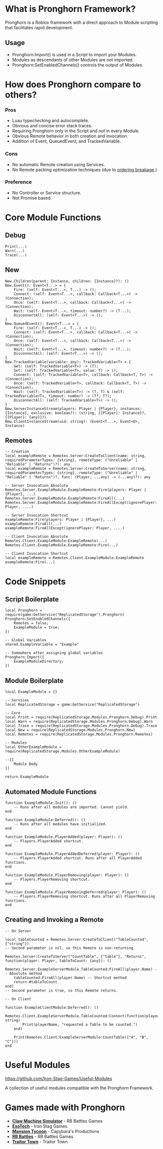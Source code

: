# What is Pronghorn Framework?

Pronghorn is a Roblox framework with a direct approach to Module scripting that facilitates rapid development.

## Usage
- Pronghorn:Import() is used in a Script to import your Modules.
- Modules as descendants of other Modules are not imported.
- Pronghorn:SetEnabledChannels() controls the output of Modules.

# How does Pronghorn compare to others?

### Pros
- Luau typechecking and autocomplete.
- Obvious and concise error stack traces.
- Requiring Pronghorn only in the Script and not in every Module.
- Obvious Remote behavior in both creation and invocation.
- Addition of Event, QueuedEvent, and TrackedVariable.

### Cons
- No automatic Remote creation using Services.
- No Remote packing optimization techniques (due to [ordering breakage](https://en.wikipedia.org/wiki/Out-of-order_delivery).)

### Preference
- No Controller or Service structure.
- Not Promise based.

# Core Module Functions

## Debug
```luau
Print(...)
Warn(...)
Trace(...)
```

## New
```luau
New.Children(parent: Instance, children: {Instance}?): ()
New.Event(): Event<T...> = {
	Fire: (self: Event<T...>, T...) -> ();
	Connect: (self: Event<T...>, callback: Callback<T...>) -> (Connection);
	Once: (self: Event<T...>, callback: Callback<T...>) -> (Connection);
	Wait: (self: Event<T...>, timeout: number?) -> (T...);
	DisconnectAll: (self: Event<T...>) -> ();
}
New.QueuedEvent(): Event<T...> = {
	Fire: (self: Event<T...>, T...) -> ();
	Connect: (self: Event<T...>, callback: Callback<T...>) -> (Connection);
	Once: (self: Event<T...>, callback: Callback<T...>) -> (Connection);
	Wait: (self: Event<T...>, timeout: number?) -> (T...);
	DisconnectAll: (self: Event<T...>) -> ();
}
New.TrackedVariable(variable: any): TrackedVariable<T> = {
	Get: (self: TrackedVariable<T>) -> (T);
	Set: (self: TrackedVariable<T>, value: T) -> ();
	Connect: (self: TrackedVariable<T>, callback: Callback<T, T>) -> (Connection);
	Once: (self: TrackedVariable<T>, callback: Callback<T, T>) -> (Connection);
	Wait: (self: TrackedVariable<T>) -> (T, T) & (self: TrackedVariable<T>, timeout: number) -> (T?, T?);
	DisconnectAll: (self: TrackedVariable<T>) -> ();
}
New.ServerInstanceStream(players: Player | {Player}, instances: {Instance}, exclusive: boolean?): (string, {[Player]: Instance}?, {[Player]: {any}}?)
New.ClientInstanceStream(uid: string): (Event<T...>, Event<U>, Instance)
```

## Remotes
```luau
-- Creation
local exampleRemote = Remotes.Server:CreateToClient(name: string, requiredParameterTypes: {string}, remoteType: ("Unreliable" | "Reliable" | "Returns")?): any
local exampleRemote = Remotes.Server:CreateToServer(name: string, requiredParameterTypes: {string}, remoteType: ("Unreliable" | "Reliable" | "Returns")?, func: (Player, ...any) -> (...any)?): any

-- Server Invocation Absolute
Remotes.Server.ExampleModule.ExampleRemote:Fire(players: Player | {Player}, ...)
Remotes.Server.ExampleModule.ExampleRemote:FireAll(...)
Remotes.Server.ExampleModule.ExampleRemote:FireAllExcept(ignorePlayer: Player, ....)

-- Server Invocation Shortcut
exampleRemote:Fire(players: Player | {Player}, ...)
exampleRemote:FireAll(...)
exampleRemote:FireAllExcept(ignorePlayer: Player, ....)

-- Client Invocation Absolute
Remotes.Client.ExampleModule:ExampleRemote(...)
Remotes.Client.ExampleModule.ExampleRemote:Fire(...)

-- Client Invocation Shortcut
local exampleRemote = Remotes.Client.ExampleModule.ExampleRemote
exampleRemote:Fire(...)
```

# Code Snippets

## Script Boilerplate
```luau
local Pronghorn = require(game:GetService("ReplicatedStorage").Pronghorn)
Pronghorn:SetEnabledChannels({
	Remotes = false;
	ExampleModule = true;
})

-- Global Variables
shared.ExampleVariable = "Example"

-- Somewhere after assigning global variables
Pronghorn:Import({
	ExampleModuleDirectory;
})
```

## Module Boilerplate
```luau
local ExampleModule = {}

-- Services
local ReplicatedStorage = game:GetService("ReplicatedStorage")

-- Core
local Print = require(ReplicatedStorage.Modules.Pronghorn.Debug).Print
local Warn = require(ReplicatedStorage.Modules.Pronghorn.Debug).Warn
local Trace = require(ReplicatedStorage.Modules.Pronghorn.Debug).Trace
local New = require(ReplicatedStorage.Modules.Pronghorn.New)
local Remotes = require(ReplicatedStorage.Modules.Pronghorn.Remotes)

-- Modules
local OtherExampleModule = require(ReplicatedStorage.Modules.OtherExampleModule)

--[[
	Module Body
]]

return ExampleModule
```

## Automated Module Functions
```luau
function ExampleModule:Init(): ()
	-- Runs after all modules are imported. Cannot yield.
end

function ExampleModule:Deferred(): ()
	-- Runs after all modules have initialized.
end

function ExampleModule.PlayerAdded(player: Player): ()
	-- Players.PlayerAdded shortcut.
end

function ExampleModule.PlayerAddedDeferred(player: Player): ()
	-- Players.PlayerAdded shortcut. Runs after all PlayerAdded functions.
end

function ExampleModule.PlayerRemoving(player: Player): ()
	-- Players.PlayerRemoving shortcut.
end

function ExampleModule.PlayerRemovingDeferred(player: Player): ()
	-- Players.PlayerRemoving shortcut. Runs after all PlayerRemoving functions.
end
```

## Creating and Invoking a Remote
```luau
-- On Server

local tableCounted = Remotes.Server:CreateToClient("TableCounted", {"string"})
-- Second parameter is nil, so this Remote is non-returning.

Remotes.Server:CreateToServer("CountTable", {"table"}, "Returns", function(player: Player, tableToCount: {any}): ()
	Remotes.Server.ExampleServerModule.TableCounted:FireAll(player.Name) -- Absolute method
	tableCounted:FireAll(player.Name) -- Shortcut method
	return #tableToCount
end)
-- Second parameter is true, so this Remote returns.
```
```luau
-- On Client

function ExampleClientModule:Deferred(): ()
	Remotes.Client.ExampleServerModule.TableCounted:Connect(function(playerName: string)
		Print(playerName, "requested a Table to be counted.")
	end)

	Print(Remotes.Client.ExampleServerModule:CountTable({"A", "B", "C"}))
end
```

# Useful Modules

https://github.com/Iron-Stag-Games/Useful-Modules

A collection of useful modules compatible with the Pronghorn Framework.

# Games made with Pronghorn

- **[Claw Machine Simulator](https://www.roblox.com/games/6891812658)** - RB Battles Games
- **[ExoTech](https://www.roblox.com/games/7634484468)** - Iron Stag Games
- **[Mansion Tycoon](https://www.roblox.com/games/12912731475)** - Capybara's Productions
- **[RB Battles](https://www.roblox.com/games/5036207802)** - RB Battles Games
- **[Traitor Town](https://www.roblox.com/games/255236425)** - Traitor Town
